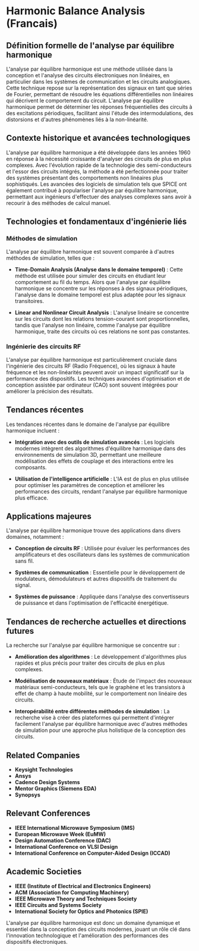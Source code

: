 # Harmonic Balance Analysis (Francais)

## Définition formelle de l'analyse par équilibre harmonique

L'analyse par équilibre harmonique est une méthode utilisée dans la conception et l'analyse des circuits électroniques non linéaires, en particulier dans les systèmes de communication et les circuits analogiques. Cette technique repose sur la représentation des signaux en tant que séries de Fourier, permettant de résoudre les équations différentielles non linéaires qui décrivent le comportement du circuit. L'analyse par équilibre harmonique permet de déterminer les réponses fréquentielles des circuits à des excitations périodiques, facilitant ainsi l'étude des intermodulations, des distorsions et d'autres phénomènes liés à la non-linéarité.

## Contexte historique et avancées technologiques

L'analyse par équilibre harmonique a été développée dans les années 1960 en réponse à la nécessité croissante d'analyser des circuits de plus en plus complexes. Avec l'évolution rapide de la technologie des semi-conducteurs et l'essor des circuits intégrés, la méthode a été perfectionnée pour traiter des systèmes présentant des comportements non linéaires plus sophistiqués. Les avancées des logiciels de simulation tels que SPICE ont également contribué à populariser l'analyse par équilibre harmonique, permettant aux ingénieurs d'effectuer des analyses complexes sans avoir à recourir à des méthodes de calcul manuel.

## Technologies et fondamentaux d'ingénierie liés

### Méthodes de simulation

L'analyse par équilibre harmonique est souvent comparée à d'autres méthodes de simulation, telles que :

- **Time-Domain Analysis (Analyse dans le domaine temporel)** : Cette méthode est utilisée pour simuler des circuits en étudiant leur comportement au fil du temps. Alors que l'analyse par équilibre harmonique se concentre sur les réponses à des signaux périodiques, l'analyse dans le domaine temporel est plus adaptée pour les signaux transitoires.

- **Linear and Nonlinear Circuit Analysis** : L'analyse linéaire se concentre sur les circuits dont les relations tension-courant sont proportionnelles, tandis que l'analyse non linéaire, comme l'analyse par équilibre harmonique, traite des circuits où ces relations ne sont pas constantes.

### Ingénierie des circuits RF

L'analyse par équilibre harmonique est particulièrement cruciale dans l'ingénierie des circuits RF (Radio Fréquence), où les signaux à haute fréquence et les non-linéarités peuvent avoir un impact significatif sur la performance des dispositifs. Les techniques avancées d'optimisation et de conception assistée par ordinateur (CAO) sont souvent intégrées pour améliorer la précision des résultats.

## Tendances récentes

Les tendances récentes dans le domaine de l'analyse par équilibre harmonique incluent :

- **Intégration avec des outils de simulation avancés** : Les logiciels modernes intègrent des algorithmes d'équilibre harmonique dans des environnements de simulation 3D, permettant une meilleure modélisation des effets de couplage et des interactions entre les composants.

- **Utilisation de l'intelligence artificielle** : L'IA est de plus en plus utilisée pour optimiser les paramètres de conception et améliorer les performances des circuits, rendant l'analyse par équilibre harmonique plus efficace.

## Applications majeures

L'analyse par équilibre harmonique trouve des applications dans divers domaines, notamment :

- **Conception de circuits RF** : Utilisée pour évaluer les performances des amplificateurs et des oscillateurs dans les systèmes de communication sans fil.
  
- **Systèmes de communication** : Essentielle pour le développement de modulateurs, démodulateurs et autres dispositifs de traitement du signal.

- **Systèmes de puissance** : Appliquée dans l'analyse des convertisseurs de puissance et dans l'optimisation de l'efficacité énergétique.

## Tendances de recherche actuelles et directions futures

La recherche sur l'analyse par équilibre harmonique se concentre sur :

- **Amélioration des algorithmes** : Le développement d'algorithmes plus rapides et plus précis pour traiter des circuits de plus en plus complexes.

- **Modélisation de nouveaux matériaux** : Étude de l'impact des nouveaux matériaux semi-conducteurs, tels que le graphène et les transistors à effet de champ à haute mobilité, sur le comportement non linéaire des circuits.

- **Interopérabilité entre différentes méthodes de simulation** : La recherche vise à créer des plateformes qui permettent d'intégrer facilement l'analyse par équilibre harmonique avec d'autres méthodes de simulation pour une approche plus holistique de la conception des circuits.

## Related Companies

- **Keysight Technologies**
- **Ansys**
- **Cadence Design Systems**
- **Mentor Graphics (Siemens EDA)**
- **Synopsys**

## Relevant Conferences

- **IEEE International Microwave Symposium (IMS)**
- **European Microwave Week (EuMW)**
- **Design Automation Conference (DAC)**
- **International Conference on VLSI Design**
- **International Conference on Computer-Aided Design (ICCAD)**

## Academic Societies

- **IEEE (Institute of Electrical and Electronics Engineers)**
- **ACM (Association for Computing Machinery)**
- **IEEE Microwave Theory and Techniques Society**
- **IEEE Circuits and Systems Society**
- **International Society for Optics and Photonics (SPIE)**

L'analyse par équilibre harmonique est donc un domaine dynamique et essentiel dans la conception des circuits modernes, jouant un rôle clé dans l'innovation technologique et l'amélioration des performances des dispositifs électroniques.